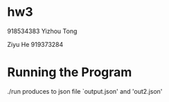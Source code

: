 # hw3

918534383 Yizhou Tong

Ziyu He 919373284

# Running the Program
./run produces to json file `output.json' and 'out2.json'
